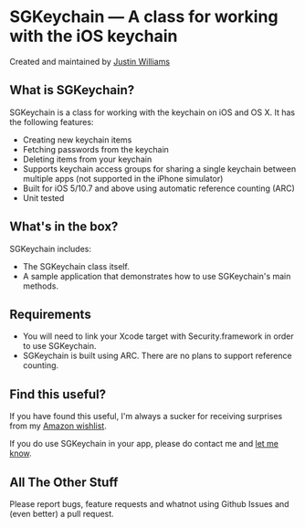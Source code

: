 SGKeychain — A class for working with the iOS keychain
=========================

Created and maintained by [Justin Williams](http://www.secondgearsoftware.com)

What is SGKeychain?
-------------------------

SGKeychain is a class for working with the keychain on iOS and OS X. It has the following features:

 * Creating new keychain items
 * Fetching passwords from the keychain
 * Deleting items from your keychain
 * Supports keychain access groups for sharing a single keychain between multiple apps (not supported in the iPhone simulator)
 * Built for iOS 5/10.7 and above using automatic reference counting (ARC)
 * Unit tested

What's in the box?
-------------------------

SGKeychain includes:

* The SGKeychain class itself.
* A sample application that demonstrates how to use SGKeychain's main methods.

Requirements
-------------------------
* You will need to link your Xcode target with Security.framework in order to use SGKeychain.
* SGKeychain is built using ARC.  There are no plans to support reference counting.

Find this useful?
-------------------------

If you have found this useful, I'm always a sucker for receiving surprises from my [Amazon wishlist](http://amzn.to/HRZaNd).  

If you do use SGKeychain in your app, please do contact me and [let me know](http://carpeaqua.com/contact/).

All The Other Stuff
-------------------------

Please report bugs, feature requests and whatnot using Github Issues and (even better) a pull request.


